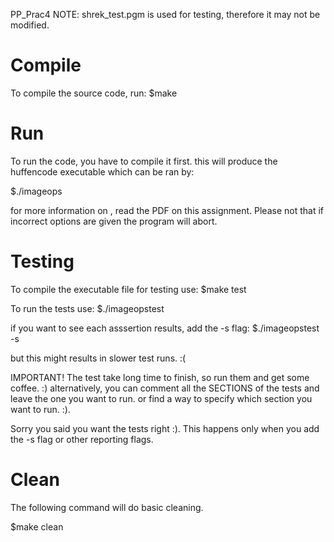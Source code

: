 PP_Prac4
NOTE: shrek_test.pgm is used for testing, therefore it may not be modified.

# Compile
To compile the source code, run:
$make

# Run
To run the code, you have to compile it first. this will produce the huffencode executable which can be ran by:

$./imageops <options>

for more information on <options>, read the PDF on this assignment. Please not that if incorrect options are
given the program will abort.

# Testing
To compile the executable file for testing use:
$make test 

To run the tests use:
$./imageopstest

if you want to see each asssertion results, add the -s flag:
$./imageopstest -s

but this might results in slower test runs. :(

IMPORTANT!
The test take long time to finish, so run them and get some coffee. :)
alternatively, you can comment all the SECTIONS of the tests and leave the one you want to run. or find a way to specify which section you want to run.
:).

Sorry you said you want the tests right :). 
This happens only when you add the -s flag or other reporting flags.

# Clean
The following command will do basic cleaning.

$make clean

